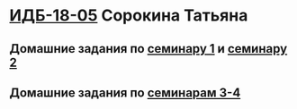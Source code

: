# [ИДБ-18-05](https://github.com/stankin/design-part-1/wiki/list-idb-18-05) Сорокина Татьяна 
## Домашние задания по [семинару 1](https://github.com/stankin/design-part-1/wiki/sem1) и [семинару 2](https://github.com/stankin/design-part-1/wiki/sem2) 
## Домашние задания по [семинарам 3-4](https://github.com/TatyanaSor/TatyanaSor.github.io.wiki.git)
